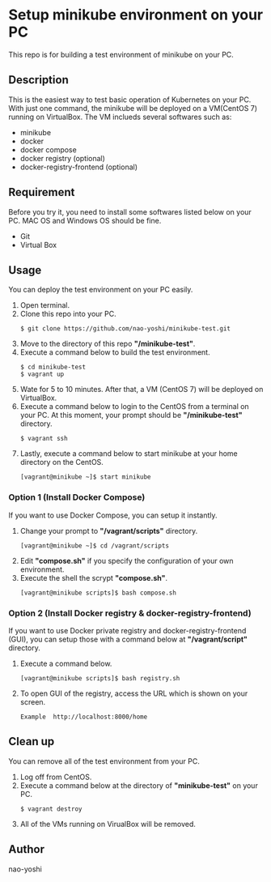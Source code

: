 # Setup minikube environment on your PC
This repo is for building a test environment of minikube on your PC.


## Description
This is the easiest way to test basic operation of Kubernetes on your PC. With just one command, the minikube will be deployed on a VM(CentOS 7) running on VirtualBox. The VM inclueds several softwares such as:
- minikube
- docker
- docker compose
- docker registry (optional)
- docker-registry-frontend (optional)


## Requirement
Before you try it, you need to install some softwares listed below on your PC. MAC OS and Windows OS should be fine.
- Git
- Virtual Box


## Usage
You can deploy the test environment on your PC easily.

1. Open terminal.
2. Clone this repo into your PC.
   ```
   $ git clone https://github.com/nao-yoshi/minikube-test.git
   ```
3. Move to the directory of this repo **"/minikube-test"**.
4. Execute a command below to build the test environment.
   ```
   $ cd minikube-test
   $ vagrant up
   ```
5. Wate for 5 to 10 minutes. After that, a VM (CentOS 7) will be deployed on VirtualBox. 
6. Execute a command below to login to the CentOS from a terminal on your PC. At this moment, your prompt should be **"/minikube-test"** directory.
   ```
   $ vagrant ssh
   ```
7. Lastly, execute a command below to start minikube at your home directory on the CentOS.
   ```
   [vagrant@minikube ~]$ start minikube
   ```

### Option 1 (Install Docker Compose)
If you want to use Docker Compose, you can setup it instantly.

1. Change your prompt to **"/vagrant/scripts"** directory.
   ```
   [vagrant@minikube ~]$ cd /vagrant/scripts
   ```
2. Edit **"compose.sh"** if you specify the configuration of your own environment.
3. Execute the shell the scrypt **"compose.sh"**.
   ```
   [vagrant@minikube scripts]$ bash compose.sh
   ```


### Option 2 (Install Docker registry & docker-registry-frontend)
If you want to use Docker private registry and docker-registry-frontend (GUI), you can setup those with a command below at **"/vagrant/script"** directory.

1. Execute a command below.
   ```
   [vagrant@minikube scripts]$ bash registry.sh
   ```
2. To open GUI of the registry, access the URL which is shown on your screen.
   ```
   Example  http://localhost:8000/home
   ```


## Clean up
You can remove all of the test environment from your PC.

1. Log off from CentOS.
2. Execute a command below at the directory of **"minikube-test"** on your PC.
   ```
   $ vagrant destroy
   ```
3. All of the VMs running on VirualBox will be removed.


## Author
nao-yoshi
